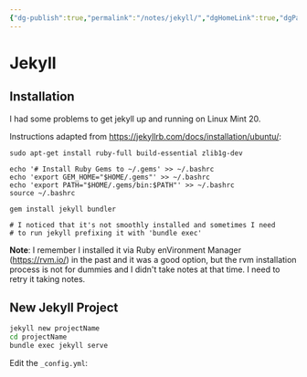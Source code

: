 ```yaml
---
{"dg-publish":true,"permalink":"/notes/jekyll/","dgHomeLink":true,"dgPassFrontmatter":false}
---
```


# Jekyll

## Installation

I had some problems to get jekyll up and running on Linux Mint 20.

Instructions adapted from <https://jekyllrb.com/docs/installation/ubuntu/>:

```
sudo apt-get install ruby-full build-essential zlib1g-dev

echo '# Install Ruby Gems to ~/.gems' >> ~/.bashrc
echo 'export GEM_HOME="$HOME/.gems"' >> ~/.bashrc
echo 'export PATH="$HOME/.gems/bin:$PATH"' >> ~/.bashrc
source ~/.bashrc

gem install jekyll bundler

# I noticed that it's not smoothly installed and sometimes I need
# to run jekyll prefixing it with 'bundle exec'
```

**Note**: I remember I installed it via Ruby enVironment Manager (<https://rvm.io/>) in the past and it was a good option, but the rvm installation process is not for dummies and I didn't take notes at that time. I need to retry it taking notes.



## New Jekyll Project

```sh
jekyll new projectName
cd projectName
bundle exec jekyll serve
```

Edit the `_config.yml`:
```yml
```